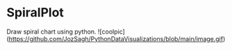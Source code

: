 # SpiralPlot
Draw spiral chart using python.
![coolpic] (https://github.com/JozSagh/PythonDataVisualizations/blob/main/image.gif)
